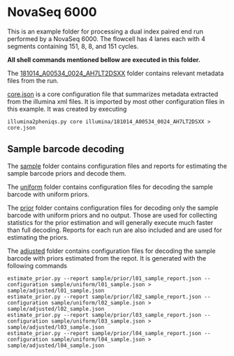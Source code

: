 <!--
    Pheniqs : PHilology ENcoder wIth Quality Statistics
    Copyright (C) 2018  Lior Galanti
    NYU Center for Genetics and System Biology

    Author: Lior Galanti <lior.galanti@nyu.edu>

    This program is free software: you can redistribute it and/or modify
    it under the terms of the GNU Affero General Public License as
    published by the Free Software Foundation, either version 3 of the
    License, or (at your option) any later version.

    This program is distributed in the hope that it will be useful,
    but WITHOUT ANY WARRANTY; without even the implied warranty of
    MERCHANTABILITY or FITNESS FOR A PARTICULAR PURPOSE.  See the
    GNU Affero General Public License for more details.

    You should have received a copy of the GNU Affero General Public License
    along with this program.  If not, see <http://www.gnu.org/licenses/>.
-->

# NovaSeq 6000

This is an example folder for processing a dual index paired end run performed by a NovaSeq 6000. The flowcell has 4 lanes each with 4 segments containing 151, 8, 8, and 151 cycles.

**All shell commands mentioned bellow are executed in this folder.**

The [181014_A00534_0024_AH7LT2DSXX](illumina/181014_A00534_0024_AH7LT2DSXX) folder contains relevant metadata files from the run.

[core.json](core.json) is a core configuration file that summarizes metadata extracted from the illumina xml files. It is imported by most other configuration files in this example. It was created by executing

```
illumina2pheniqs.py core illumina/181014_A00534_0024_AH7LT2DSXX > core.json
```

## Sample barcode decoding
The [sample](sample) folder contains configuration files and reports for estimating the sample barcode priors and decode them.

The [uniform](sample/uniform) folder contains configuration files for decoding the sample barcode with uniform priors.

The [prior](sample/prior) folder contains configuration files for decoding only the sample barcode with uniform priors and no output. Those are used for collecting statistics for the prior estimation and will generally execute much faster than full decoding. Reports for each run are also included and are used for estimating the priors.

The [adjusted](adjusted) folder contains configuration files for decoding the sample barcode with priors estimated from the repot. It is generated with the following commands

```
estimate_prior.py --report sample/prior/l01_sample_report.json --configuration sample/uniform/l01_sample.json > sample/adjusted/l01_sample.json
estimate_prior.py --report sample/prior/l02_sample_report.json --configuration sample/uniform/l02_sample.json > sample/adjusted/l02_sample.json
estimate_prior.py --report sample/prior/l03_sample_report.json --configuration sample/uniform/l03_sample.json > sample/adjusted/l03_sample.json
estimate_prior.py --report sample/prior/l04_sample_report.json --configuration sample/uniform/l04_sample.json > sample/adjusted/l04_sample.json
```
